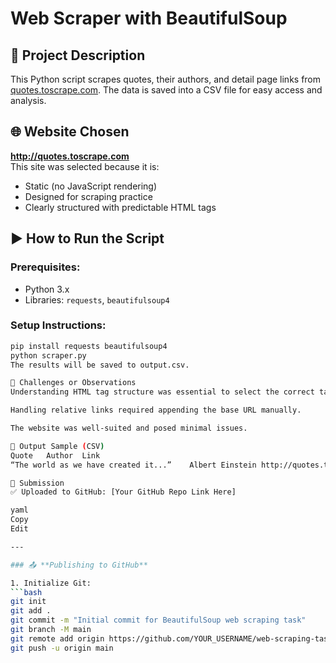 # Web Scraper with BeautifulSoup

## 📌 Project Description
This Python script scrapes quotes, their authors, and detail page links from [quotes.toscrape.com](http://quotes.toscrape.com). The data is saved into a CSV file for easy access and analysis.

## 🌐 Website Chosen
**http://quotes.toscrape.com**  
This site was selected because it is:
- Static (no JavaScript rendering)
- Designed for scraping practice
- Clearly structured with predictable HTML tags

## ▶️ How to Run the Script

### Prerequisites:
- Python 3.x
- Libraries: `requests`, `beautifulsoup4`

### Setup Instructions:

```bash
pip install requests beautifulsoup4
python scraper.py
The results will be saved to output.csv.

🧩 Challenges or Observations
Understanding HTML tag structure was essential to select the correct tags for scraping.

Handling relative links required appending the base URL manually.

The website was well-suited and posed minimal issues.

📂 Output Sample (CSV)
Quote	Author	Link
“The world as we have created it...”	Albert Einstein	http://quotes.toscrape.com/author/Albert-Einstein

🔗 Submission
✅ Uploaded to GitHub: [Your GitHub Repo Link Here]

yaml
Copy
Edit

---

### 📤 **Publishing to GitHub**

1. Initialize Git:
```bash
git init
git add .
git commit -m "Initial commit for BeautifulSoup web scraping task"
git branch -M main
git remote add origin https://github.com/YOUR_USERNAME/web-scraping-task
git push -u origin main